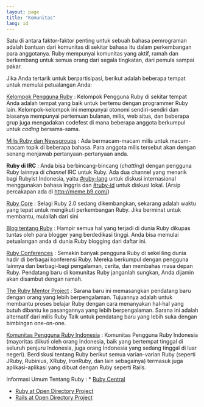 ```yaml
---
layout: page
title: "Komunitas"
lang: id
---
```


Satu di antara faktor-faktor penting untuk sebuah bahasa pemrograman
adalah bantuan dari komunitas di sekitar bahasa itu dalam perkembangan
para anggotanya. Ruby mempunyai komunitas yang aktif, ramah dan
berkembang untuk semua orang dari segala tingkatan, dari pemula sampai
pakar.

Jika Anda tertarik untuk berpartisipasi, berikut adalah beberapa tempat
untuk memulai petualangan Anda:

[Kelompok Pengguna Ruby](user-groups/)
: Kelompok Pengguna Ruby di sekitar tempat Anda adalah tempat yang baik
  untuk bertemu dengan programmer Ruby lain. Kelompok-kelompok ini
  mempunyai otonomi sendiri-sendiri dan biasanya mempunyai pertemuan
  bulanan, milis, web situs, dan beberapa grup juga mengadakan codefest
  di mana beberapa anggota berkumpul untuk *coding* bersama-sama.

[Milis Ruby dan Newsgroups](mailing-lists/)
: Ada bermacam-macam milis untuk macam-macam topik di beberapa bahasa.
  Para anggota milis tersebut akan dengan senang menjawab
  pertanyaan-pertanyaan anda.

**Ruby di IRC**
: Anda bisa berbincang-bincang (*chatting*) dengan pengguna Ruby lainnya
  di *channel* IRC untuk Ruby. Ada dua channel yang menarik bagi Rubyist
  Indonesia, yaitu [#ruby-lang](irc://irc.freenode.net/ruby-lang) untuk
  diskusi internasional menggunakan bahasa Inggris dan
  [#ruby-id](irc://irc.freenode.net/ruby-id) untuk diskusi lokal. (Arsip
  percakapan ada di http://meme.b9.com/)

[Ruby Core](ruby-core/)
: Selagi Ruby 2.0 sedang dikembangkan, sekarang adalah waktu yang tepat
  untuk mengikuti perkembangan Ruby. Jika berminat untuk membantu,
  mulailah dari sini

[Blog tentang Ruby](weblogs/)
: Hampir semua hal yang terjadi di dunia Ruby dikupas tuntas oleh para
  blogger yang berdedikasi tinggi. Anda bisa memulai petualangan anda di
  dunia Ruby blogging dari daftar ini.

[Ruby Conferences](conferences/)
: Semakin banyak pengguna Ruby di sekeliling dunia hadir di berbagai
  konferensi Ruby. Mereka berkumpul dengan pengguna lainnya dan
  berbagi-bagi pengalaman, cerita, dan membahas masa depan Ruby.
  Pendatang baru di komunitas Ruby janganlah sungkan, Anda dijamin akan
  disambut dengan ramah.

[The Ruby Mentor Project][1]
: Sarana baru ini memasangkan pendatang baru dengan orang yang lebih
  berpengalaman. Tujuannya adalah untuk membantu proses belajar Ruby
  dengan cara menanyakan hal-hal yang butuh dibantu ke pasangannya yang
  lebih berpengalaman. Sarana ini adalah alternatif dari milis Ruby Talk
  untuk pendatang baru yang lebih suka dengan bimbingan one-on-one.

[Komunitas Pengguna Ruby Indonesia][2]
: Komunitas Pengguna Ruby Indonesia (mayoritas diikuti oleh orang
  Indonesia, baik yang bertempat tinggal di seluruh penjuru Indonesia,
  juga orang Indonesia yang sedang tinggal di luar negeri). Berdiskusi
  tentang Ruby berikut semua varian-varian Ruby (seperti JRuby,
  Rubinius, XRuby, IronRuby, dan lain sebagainya) termasuk juga
  aplikasi-aplikasi yang dibuat dengan Ruby seperti Rails.

Informasi Umum Tentang Ruby
: * [Ruby Central][3]
  * [Ruby at Open Directory Project][4]
  * [Rails at Open Directory Project][5]



[1]: http://rubymentor.rubyforge.org/
[2]: http://tech.groups.yahoo.com/group/id-ruby/
[3]: http://www.rubycentral.org/
[4]: http://dmoz.org/Computers/Programming/Languages/Ruby/
[5]: http://dmoz.org/Computers/Programming/Languages/Ruby/Software/Rails/
